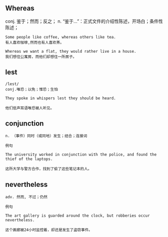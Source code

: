 ## Whereas
conj. 鉴于；然而；反之；
n. “鉴于…”：正式文件的介绍性陈述，开场白；条件性陈述；
```
Some people like coffee, whereas others like tea.
有人喜欢咖啡,然而也有人喜欢茶。

Whereas we want a flat, they would rather live in a house.
我们想住公寓房，而他们却想住一所房子。
```

## lest
```
/lest/
conj.唯恐；以免；惟恐；生怕

They spoke in whispers lest they should be heard.

他们低声耳语唯恐被人听见。
```
## conjunction
```
n. （事件）同时（或同地）发生；结合；连接词

例句

The university worked in conjunction with the police, and found the thief of the laptops.

这所大学与警方合作，找到了偷了这些笔记本的人。
```
## nevertheless
```
adv. 然而, 不过；仍然

例句

The art gallery is guarded around the clock, but robberies occur nevertheless.

这个画廊被24小时监控着，却还是发生了盗窃事件。
``` 
